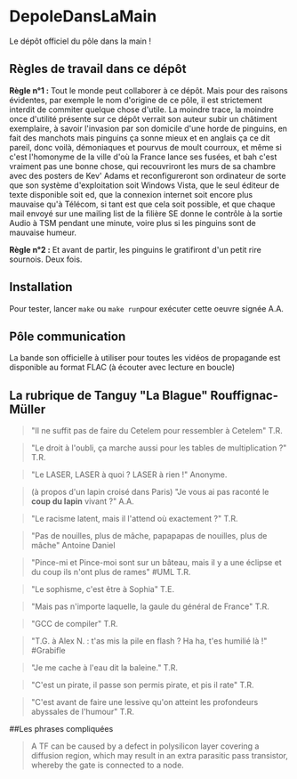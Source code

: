 # DepoleDansLaMain

Le dépôt officiel du pôle dans la main !

## Règles de travail dans ce dépôt

**Règle n°1 :** Tout le monde peut collaborer à ce dépôt. Mais pour des raisons évidentes, par exemple le nom d'origine de ce pôle, il est strictement interdit de commiter quelque chose d'utile. La moindre trace, la moindre once d'utilité présente sur ce dépôt verrait son auteur subir un châtiment exemplaire, à savoir l'invasion par son domicile d'une horde de pinguins, en fait des manchots mais pinguins ça sonne mieux et en anglais ça ce dit pareil, donc voilà, démoniaques et pourvus de moult courroux, et même si c'est l'homonyme de la ville d'où la France lance ses fusées, et bah c'est vraiment pas une bonne chose, qui recouvriront les murs de sa chambre avec des posters de Kev' Adams et reconfigureront son ordinateur de sorte que son système d'exploitation soit Windows Vista, que le seul éditeur de texte disponible soit ed, que la connexion internet soit encore plus mauvaise qu'à Télécom, si tant est que cela soit possible, et que chaque mail envoyé sur une mailing list de la filière SE donne le contrôle à la sortie Audio à TSM pendant une minute, voire plus si les pinguins sont de mauvaise humeur.

**Règle n°2 :** Et avant de partir, les pinguins le gratifiront d'un petit rire sournois. Deux fois.

## Installation

Pour tester, lancer `make` ou `make run`pour exécuter cette oeuvre signée A.A.

## Pôle communication

La bande son officielle à utiliser pour toutes les vidéos de propagande est disponible au format FLAC (à écouter avec lecture en boucle)

## La rubrique de Tanguy "La Blague" Rouffignac-Müller

> "Il ne suffit pas de faire du Cetelem pour ressembler à Cetelem"
> T.R.

> "Le droit à l'oubli, ça marche aussi pour les tables de multiplication ?"
> T.R.

> "Le LASER, LASER à quoi ? LASER à rien !"
> Anonyme. 

> (à propos d'un lapin croisé dans Paris) "Je vous ai pas raconté le **coup du lapin** vivant ?"
> A.A.

> "Le racisme latent, mais il l'attend où exactement ?"
> T.R.

> "Pas de nouilles, plus de mâche, papapapas de nouilles, plus de mâche"
> Antoine Daniel

> "Pince-mi et Pince-moi sont sur un bâteau, mais il y a une éclipse et du coup ils n'ont plus de rames" #UML
> T.R.

> "Le sophisme, c'est être à Sophia"
> T.E.

> "Mais pas n'importe laquelle, la gaule du général de France"
> T.R.

> "GCC de compiler"
> T.R.

> "T.G. à Alex N. : t'as mis la pile en flash ? Ha ha, t'es humilié là !" #Grabifle

> "Je me cache à l'eau dit la baleine."
> T.R.

> "C'est un pirate, il passe son permis pirate, et pis il rate"
> T.R.

> "C'est avant de faire une lessive qu'on atteint les profondeurs abyssales de l'humour"
> T.R.

##Les phrases compliquées

> A TF can be caused by a defect in polysilicon
layer covering a diffusion region, which may result in
an extra parasitic pass transistor, whereby the gate is 
connected to a node. 
